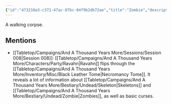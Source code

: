 ```yaml
---
{"id":"473210a3-c371-47ac-87bc-04f9b2db72ae","title":"Zombie","description":"A walking corpse.","publish":true,"date_created":"Sunday, June 11th 2023, 11:46:50 am","date_modified":"Friday, April 26th 2024, 11:23:02 pm","editing_lock":false,"live_preview":true,"cssclasses":["mado-heading"],"path":"Tabletop/Campaigns/And A Thousand Years More/Bestiary/Undead/Zombie.md","permalink":"/tabletop/campaigns/and-a-thousand-years-more/bestiary/undead/zombie/","PassFrontmatter":true}
---
```



A walking corpse.

## Mentions

- [[Tabletop/Campaigns/And A Thousand Years More/Sessions/Session 008\|Session 008]]: [[Tabletop/Campaigns/And A Thousand Years More/Characters/Party/Ravahn\|Ravahn]] flips through the [[Tabletop/Campaigns/And A Thousand Years More/Inventory/Misc/Black Leather Tome\|Necromancy Tome]]. It reveals a lot of information about [[Tabletop/Campaigns/And A Thousand Years More/Bestiary/Undead/Skeleton\|Skeletons]] and [[Tabletop/Campaigns/And A Thousand Years More/Bestiary/Undead/Zombie\|Zombies]], as well as basic curses.

